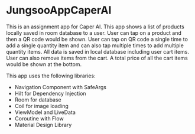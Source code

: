# JungsooAppCaperAI

This is an assignment app for Caper AI. This app shows a list of products locally saved in room database to a user. User can tap on a product and then a QR code would be shown. User can tap on QR code a single time to add a single quantity item and can also tap multiple times to add multiple quantity items. All data is saved in local database including user cart items. User can also remove items from the cart. A total price of all the cart items would be shown at the bottom.

This app uses the following libraries:

- Navigation Component with SafeArgs
- Hilt for Dependency Injection
- Room for database
- Coil for image loading
- ViewModel and LiveData
- Coroutine with Flow
- Material Design Library

